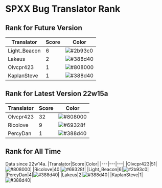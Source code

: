 # SPXX Bug Translator Rank
## Rank for Future Version
|Translator|Score|Color|
|---|---|---|
|Light_Beacon|6|![#2b93c0](https://via.placeholder.com/15/2b93c0/000000?text=+)|
|Lakeus|2|![#388d40](https://via.placeholder.com/15/388d40/000000?text=+)|
|Olvcpr423|1|![#808000](https://via.placeholder.com/15/808000/000000?text=+)|
|KaplanSteve|1|![#388d40](https://via.placeholder.com/15/388d40/000000?text=+)|
## Rank for Latest Version 22w15a
|Translator|Score|Color|
|---|---|---|
|Olvcpr423|32|![#808000](https://via.placeholder.com/15/808000/000000?text=+)|
|Ricolove|9|![#69328f](https://via.placeholder.com/15/69328f/000000?text=+)|
|PercyDan|1|![#388d40](https://via.placeholder.com/15/388d40/000000?text=+)|
## Rank for All Time
Data since 22w14a.
|Translator|Score|Color|
|---|---|---|
|Olvcpr423|51|![#808000](https://via.placeholder.com/15/808000/000000?text=+)|
|Ricolove|40|![#69328f](https://via.placeholder.com/15/69328f/000000?text=+)|
|Light_Beacon|6|![#2b93c0](https://via.placeholder.com/15/2b93c0/000000?text=+)|
|PercyDan|4|![#388d40](https://via.placeholder.com/15/388d40/000000?text=+)|
|Lakeus|2|![#388d40](https://via.placeholder.com/15/388d40/000000?text=+)|
|KaplanSteve|1|![#388d40](https://via.placeholder.com/15/388d40/000000?text=+)|